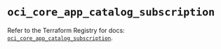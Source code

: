 # `oci_core_app_catalog_subscription`

Refer to the Terraform Registry for docs: [`oci_core_app_catalog_subscription`](https://registry.terraform.io/providers/oracle/oci/7.19.0/docs/resources/core_app_catalog_subscription).
